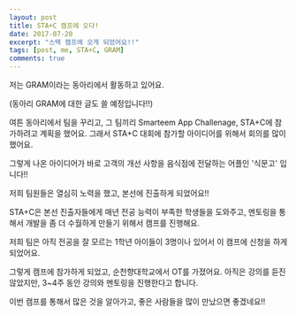 ```yaml
---
layout: post
title: STA+C 캠프에 오다!
date: 2017-07-20
excerpt: "스택 캠프에 오게 되었어요!!"
tags: [post, me, STA+C, GRAM]
comments: true
---
```


저는 GRAM이라는 동아리에서 활동하고 있어요. 

(동아리 GRAM에 대한 글도 쓸 예정입니다!!)

여튼 동아리에서 팀을 꾸리고, 그 팀끼리 Smarteem App Challenage, STA+C에 참가하려고 계획을 했어요. 그래서 STA+C 대회에 참가할 아이디어를 위해서 회의를 많이 했어요.

그렇게 나온 아이디어가 바로 고객의 개선 사항을 음식점에 전달하는 어플인 '식문고' 입니다!!

저희 팀원들은 열심히 노력을 했고, 본선에 진출하게 되었어요!! 

STA+C은 본선 진출자들에게 매년 전공 능력이 부족한 학생들을 도와주고, 멘토링을 통해서 개발을 좀 더 수월하게 만들기 위해서 캠프를 진행해요.

저희 팀은 아직 전공을 잘 모르는 1학년 아이들이 3명이나 있어서 이 캠프에 신청을 하게 되었어요. 

그렇게 캠프에 참가하게 되었고, 순천향대학교에서 OT를 가졌어요. 아직은 강의를 듣진 않았지만, 3~4주 동안 강의와 멘토링을 진행한다고 합니다.

이번 캠프를 통해서 많은 것을 알아가고, 좋은 사람들을 많이 만났으면 좋겠네요!!